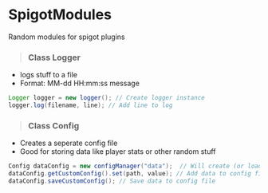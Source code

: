 # SpigotModules
Random modules for spigot plugins

> ### Class Logger

- logs stuff to a file
- Format:   MM-dd HH:mm:ss message

``` Java
Logger logger = new logger(); // Create logger instance
logger.log(filename, line); // Add line to log
```

> ### Class Config

- Creates a seperate config file
- Good for storing data like player stats or other random stuff

``` Java
Config dataConfig = new configManager("data");  // Will create (or load if exists) a config named data.yml 
dataConfig.getCustomConfig().set(path, value); // Add data to config file
dataConfig.saveCustomConfig(); // Save data to config file
```
